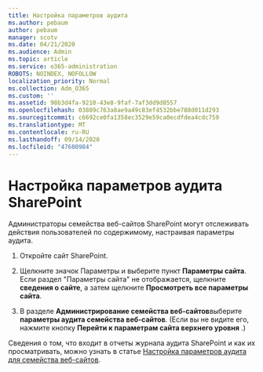 ```yaml
---
title: Настройка параметров аудита
ms.author: pebaum
author: pebaum
manager: scotv
ms.date: 04/21/2020
ms.audience: Admin
ms.topic: article
ms.service: o365-administration
ROBOTS: NOINDEX, NOFOLLOW
localization_priority: Normal
ms.collection: Adm_O365
ms.custom: ''
ms.assetid: 98b3d4fa-9210-43e8-9faf-7af3dd9d8557
ms.openlocfilehash: 03889c763a8ae9a49c83ef4532bbe788d011d293
ms.sourcegitcommit: c6692ce0fa1358ec3529e59ca0ecdfdea4cdc759
ms.translationtype: MT
ms.contentlocale: ru-RU
ms.lasthandoff: 09/14/2020
ms.locfileid: "47680984"
---
```

# <a name="configure-sharepoint-audit-settings"></a>Настройка параметров аудита SharePoint

Администраторы семейства веб-сайтов SharePoint могут отслеживать действия пользователей по содержимому, настраивая параметры аудита.
  
1. Откройте сайт SharePoint.
    
2. Щелкните значок Параметры и выберите пункт **Параметры сайта**. Если раздел "Параметры сайта" не отображается, щелкните **сведения о сайте**, а затем щелкните **Просмотреть все параметры сайта**.
    
3. В разделе **Администрирование семейства веб-сайтов**выберите **параметры аудита семейства веб-сайтов**. (Если вы не видите его, нажмите кнопку **Перейти к параметрам сайта верхнего уровня** .) 
    
Сведения о том, что входит в отчеты журнала аудита SharePoint и как их просматривать, можно узнать в статье [Настройка параметров аудита для семейства веб-сайтов](https://go.microsoft.com/fwlink/?linkid=404050).
  

